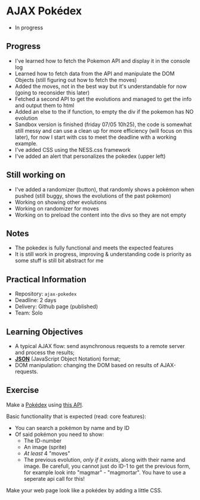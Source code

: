 # AJAX Pokédex

* In progress

## Progress
* I've learned how to fetch the Pokemon API and display it in the console log
* Learned how to fetch data from the API and manipulate the DOM Objects (still figuring out how to fetch the moves)
* Added the moves, not in the best way but it's understandable for now (going to reconsider this later)
* Fetched a second API to get the evolutions and managed to get the info and output them to html
* Added an else to the if function, to empty the div if the pokemon has NO evolution
* Sandbox version is finished (friday 07/05 10h25), the code is somewhat still messy and can use a clean up for more efficiency (will focus on this later), for now I start with css to meet the deadline with a working example.
* I've added CSS using the NESS.css framework
* I've added an alert that personalizes the pokedex (upper left)

## Still working on
* I've added a randomizer (button), that randomly shows a pokémon when pushed (still buggy, shows the evolutions of the past pokemon)
* Working on showing other evolutions
* Working on randomizer for moves
* Working on to preload the content into the divs so they are not empty

## Notes
* The pokedex is fully functional and meets the expected features
* It is still work in progress, improving & understanding code is priority as some stuff is still bit abstract for me

## Practical Information

* Repository: `ajax-pokedex`
* Deadline: 2 days
* Delivery: Github page (published)
* Team: Solo

## Learning Objectives

* A typical AJAX flow: send asynchronous requests to a remote server and process the results;
* **[JSON](https://www.w3schools.com/js/js_json_intro.asp)** (JavaScript Object Notation) format;
* DOM manipulation: changing the DOM based on results of AJAX-requests.

## Exercise

Make a [Pokédex](https://www.google.com/search?q=pokedex&source=lnms&tbm=isch&sa=X&ved=0ahUKEwiRtNT3-vDfAhWDy6QKHd1cBD4Q_AUIDigB&biw=1300&bih=968#imgrc=_) using [this API](https://pokeapi.co/).

Basic functionality that is expected (read: core features):
* You can search a pokémon by name and by ID
* Of said pokémon you need to show:
    * The ID-number
    * An image (sprite)
    * _At least_ 4 "moves"
    * The previous evolution, _only if it exists_, along with their name and image. Be carefull, you cannot just do ID-1 to get the previous form, for example look into "magmar" - "magmortar". You have to use a seperate api call for this!

Make your web page look like a pokédex by adding a little CSS.